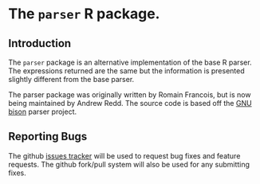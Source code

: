 The `parser` R package.
=======================

Introduction
------------

The `parser` package is an alternative implementation of the base R parser.
The expressions returned are the same but the information is presented slightly
different from the base parser.

The parser package was originally written by Romain Francois, but is now being
maintained by Andrew Redd.  The source code is based off the 
[GNU bison](http://www.gnu.org/software/bison/) parser project.

Reporting Bugs
--------------
The github [issues tracker](https://github.com/halpo/parser/issues) will
be used to request bug fixes and feature requests.  The github fork/pull 
system will also be used for any submitting fixes.

